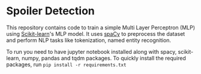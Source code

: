 # Spoiler Detection
This repository contains code to train a simple Multi Layer Perceptron (MLP) using [Scikit-learn](https://scikit-learn.org/)'s MLP model.
It uses [spaCy](https://spacy.io/) to preprocess the dataset and perform NLP tasks like tokenization, named entity recognition.

To run you need to have jupyter notebook installed along with spacy, scikit-learn, numpy, pandas and tqdm packages.
To quickly install the required packages, run
`pip install -r requirements.txt`
